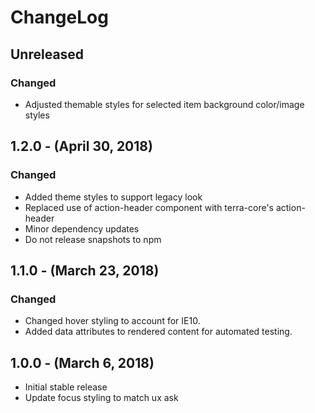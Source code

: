 ChangeLog
=========

Unreleased
-----------------
### Changed
* Adjusted themable styles for selected item background color/image styles

1.2.0 - (April 30, 2018)
------------------
### Changed
* Added theme styles to support legacy look
* Replaced use of action-header component with terra-core's action-header
* Minor dependency updates
* Do not release snapshots to npm

1.1.0 - (March 23, 2018)
------------------
### Changed
* Changed hover styling to account for IE10.
* Added data attributes to rendered content for automated testing.

1.0.0 - (March 6, 2018)
------------------
* Initial stable release
* Update focus styling to match ux ask
